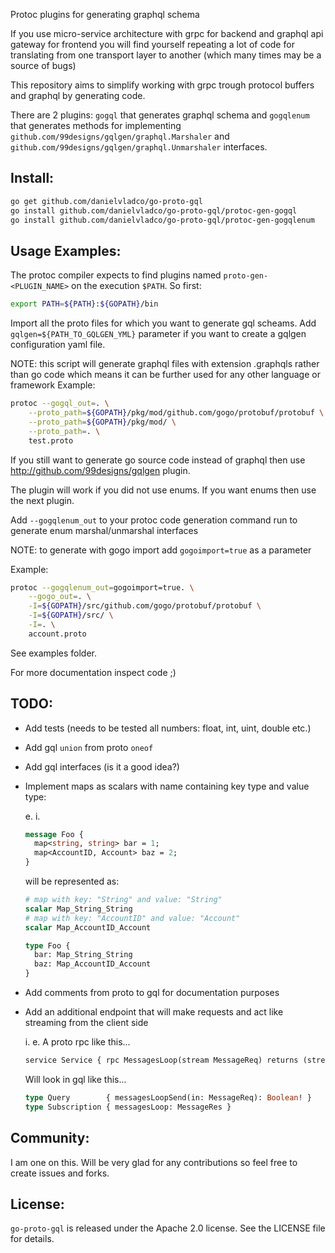 Protoc plugins for generating graphql schema

If you use micro-service architecture with grpc for backend and graphql api gateway for frontend you will find yourself
repeating a lot of code for translating from one transport layer to another (which many times may be a source of bugs)

This repository aims to simplify working with grpc trough protocol buffers and graphql by generating code.

There are 2 plugins: `gogql` that generates graphql schema 
and `gogqlenum` that generates methods for implementing
`github.com/99designs/gqlgen/graphql.Marshaler` and `github.com/99designs/gqlgen/graphql.Unmarshaler` interfaces. 

Install:
-

```sh
go get github.com/danielvladco/go-proto-gql
go install github.com/danielvladco/go-proto-gql/protoc-gen-gogql
go install github.com/danielvladco/go-proto-gql/protoc-gen-gogqlenum
```

Usage Examples:
-
The protoc compiler expects to find plugins named `proto-gen-<PLUGIN_NAME>` on the execution `$PATH`. So first:

```sh
export PATH=${PATH}:${GOPATH}/bin
```

Import all the proto files for which you want to generate gql scheams.
Add `gqlgen=${PATH_TO_GQLGEN_YML}` parameter if you want to create a gqlgen configuration yaml file.   

NOTE: this script will generate graphql files with extension .graphqls 
rather than go code which means it can be further used for any other language or framework
Example: 
```sh
protoc --gogql_out=. \
    --proto_path=${GOPATH}/pkg/mod/github.com/gogo/protobuf/protobuf \
    --proto_path=${GOPATH}/pkg/mod/ \
    --proto_path=. \
    test.proto
```

If you still want to generate go source code instead of graphql then use 
http://github.com/99designs/gqlgen plugin.

The plugin will work if you did not use enums. If you want enums then use the next plugin. 

Add `--gogqlenum_out` to your protoc code generation command
run to generate enum marshal/unmarshal interfaces

NOTE: to generate with gogo import add `gogoimport=true` as a parameter

Example:
```sh
protoc --gogqlenum_out=gogoimport=true. \
    --gogo_out=. \
    -I=${GOPATH}/src/github.com/gogo/protobuf/protobuf \
    -I=${GOPATH}/src/ \
    -I=. \
    account.proto
``` 

See examples folder.

For more documentation inspect code ;)
   
TODO:
-
- Add tests (needs to be tested all numbers: float, int, uint, double etc.)
- Add gql `union` from proto `oneof`
- Add gql interfaces (is it a good idea?)
- Implement maps as scalars with name containing key type and value type:
  
  e. i.
  ```proto
  message Foo { 
    map<string, string> bar = 1; 
    map<AccountID, Account> baz = 2; 
  }
  ```
  will be represented as: 
  ```graphql schema
  # map with key: "String" and value: "String"
  scalar Map_String_String
  # map with key: "AccountID" and value: "Account"
  scalar Map_AccountID_Account
  
  type Foo {
    bar: Map_String_String
    baz: Map_AccountID_Account
  }
  ```
- Add comments from proto to gql for documentation purposes
- Add an additional endpoint that will make requests and act like streaming from the client side
  
  i. e. A proto rpc like this...
  ```proto 
  service Service { rpc MessagesLoop(stream MessageReq) returns (stream MessageRes); }
  ```
  Will look in gql like this...
  ```graphql schema 
  type Query        { messagesLoopSend(in: MessageReq): Boolean! }
  type Subscription { messagesLoop: MessageRes }
  ```
## Community:
I am one on this. Will be very glad for any contributions so feel free to create issues and forks.

## License:

`go-proto-gql` is released under the Apache 2.0 license. See the LICENSE file for details.
